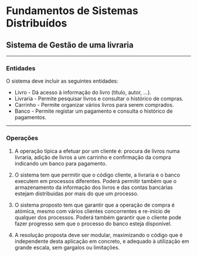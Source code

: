 # Fundamentos de Sistemas Distribuídos #

## Sistema de Gestão de uma livraria ##

-----------------------------------------

### Entidades ###

O sistema deve incluir as seguintes entidades:

   - Livro - Dá acesso à informação do livro (título, autor, ...).
   - Livraria - Permite pesquisar livros e consultar o histórico de compras.
   - Carrinho - Permite organizar vários livros para serem comprados.
   - Banco - Permite registar um pagamento e consulta o histórico de pagamentos.

--------------------------------------------

### Operações ###

1. A operação típica a efetuar por um cliente é:  procura de livros numa livraria, adição de livros a
um carrinho e confirmação da compra indicando um banco para pagamento.

2. O sistema tem que permitir que o código cliente,  a livraria e o banco executem em processos
diferentes.
   Poderá permitir também que o armazenamento da informação dos livros e das contas bancárias estejam distribuidas por mais do que um processo.

3. O sistema proposto tem que garantir que a operação de compra é atómica, mesmo com vários clientes concorrentes e re-início de qualquer dos processos. Poderá também garantir que o cliente
pode fazer progresso sem que o processo do banco esteja disponível.

4.  A resolução proposta deve ser modular, maximizando o código que é independente desta aplicação em concreto, e adequado à utilização em grande escala, sem gargalos ou limitações.
